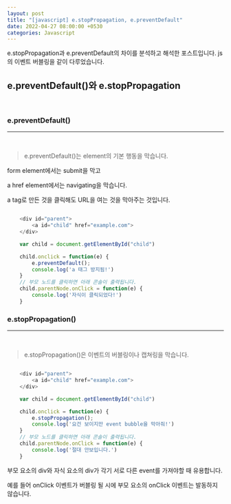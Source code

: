 ```yaml
---
layout: post
title: "[javascript] e.stopPropagation, e.preventDefault"
date: 2022-04-27 08:00:00 +0530
categories: Javascript
---
```


e.stopPropagation과 e.preventDefault의 차이를 분석하고 해석한 포스트입니다. js의 이벤트 버블링을 같이 다루었습니다.

## e.preventDefault()와 e.stopPropagation

 <br>

### e.preventDefault()

<hr />
<br>

> e.preventDefault()는 element의 기본 행동을 막습니다.

form element에서는 submit을 막고

a href element에서는 navigating을 막습니다.

a tag로 만든 것을 클릭해도 URL을 여는 것을 막아주는 것입니다.

```javascript

    <div id="parent">
        <a id="child" href="example.com">
    </div>

    var child = document.getElementById("child")

    child.onclick = function(e) {
        e.preventDefault();
        console.log('a 태그 방지됨!')
    }
    // 부모 노드를 클릭하면 아래 콘솔이 출력됩니다.
    child.parentNode.onClick = function(e) {
        console.log('자식이 클릭되었다!')
    }

```

### e.stopPropagation()

<hr />
<br>

> e.stopPropagation()은 이벤트의 버블링이나 캡쳐링을 막습니다.

```javascript

    <div id="parent">
        <a id="child" href="example.com">
    </div>

    var child = document.getElementById("child")

    child.onclick = function(e) {
        e.stopPropagation();
        console.log('요건 보이지만 event bubble을 막아줘!')
    }
    // 부모 노드를 클릭하면 아래 콘솔이 출력됩니다.
    child.parentNode.onClick = function(e) {
        console.log('절대 안보입니다.')
    }

```

부모 요소의 div와 자식 요소의 div가 각기 서로 다른 event를 가져야할 때 유용합니다.

예를 들어 onClick 이벤트가 버블링 될 시에 부모 요소의 onClick 이벤트는 발동하지 않습니다.

